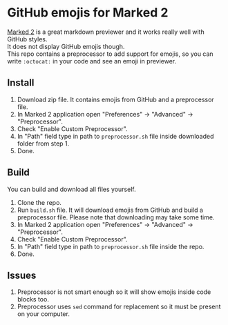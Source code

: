 # GitHub emojis for Marked 2

[Marked 2](http://marked2app.com/) is a great markdown previewer and it works
really well with GitHub styles.  
It does not display GitHub emojis though.  
This repo contains a preprocessor to add support for emojis, so you can write
`:octocat:` in your code and see an emoji in previewer.

## Install

1. Download zip file. It contains emojis from GitHub and a preprocessor file.
1. In Marked 2 application open "Preferences" -> "Advanced" -> "Preprocessor".
1. Check "Enable Custom Preprocessor".
1. In "Path" field type in path to `preprocessor.sh` file inside downloaded
folder from step 1.
1. Done.

## Build

You can build and download all files yourself.

1. Clone the repo.
1. Run `build.sh` file. It will download emojis from GitHub and build
a preprocessor file. Please note that downloading may take some time.
1. In Marked 2 application open "Preferences" -> "Advanced" -> "Preprocessor".
1. Check "Enable Custom Preprocessor".
1. In "Path" field type in path to `preprocessor.sh` file inside the repo.
1. Done.

## Issues

1. Preprocessor is not smart enough so it will show emojis inside code blocks
too.
1. Preprocessor uses `sed` command for replacement so it must be present on your
computer.
